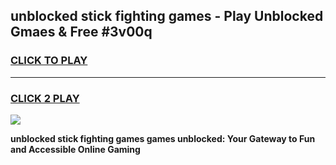 
## unblocked stick fighting games - Play Unblocked Gmaes & Free #3v00q
<h3>
<a href="https://news.freeplayer.one?title=unblocked_stick_fighting_games&ref=03M">CLICK TO PLAY</a></h3>
<hr>

<h3>
<a href="https://news.freeplayer.one?title=unblocked_stick_fighting_games&ref=03M">CLICK 2 PLAY</a>
  
</h3>

<a href="https://news.freeplayer.one?title=unblocked_stick_fighting_games&ref=03M"><img src="https://clearcache.store/games.png"></a>


**unblocked stick fighting games games unblocked: Your Gateway to Fun and Accessible Online Gaming**
